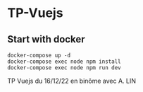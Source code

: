 # TP-Vuejs

## Start with docker

```
docker-compose up -d
docker-compose exec node npm install
docker-compose exec node npm run dev
```

TP Vuejs du 16/12/22 en binôme avec A. LIN
